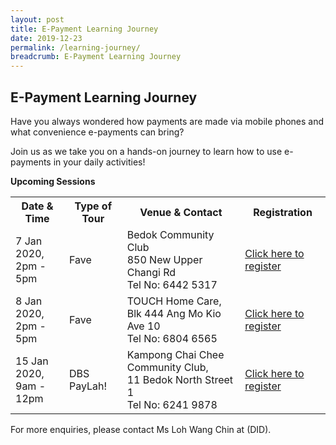 ```yaml
---
layout: post
title: E-Payment Learning Journey
date: 2019-12-23
permalink: /learning-journey/
breadcrumb: E-Payment Learning Journey
---
```


## E-Payment Learning Journey <br>

Have you always wondered how payments are made via mobile phones and what convenience e-payments can bring?<br>

Join us as we take you on a hands-on journey to learn how to use e-payments in your daily activities!

**Upcoming Sessions**
<br>

<table>
  <tr><th><b>Date & Time</b></th>
  <th><b>Type of Tour</b></th>
  <th><b>Venue & Contact</b></th>
  <th><b>Registration</b></th></tr>

<tr>  
<td>7 Jan 2020, <br>2pm - 5pm</td>
<td>Fave</td> 
<td>Bedok Community Club <br>850 New Upper Changi Rd <br>Tel No: 6442 5317</td> 
<td><a href="https://www.google.com" target="_blank">Click here to register</a></td> 
</tr>

<tr>  
<td>8 Jan 2020, <br>2pm - 5pm</td>
<td>Fave</td> 
<td>TOUCH Home Care, <br>Blk 444 Ang Mo Kio Ave 10 <br> Tel No: 6804 6565</td>
<td><a href="https://www.google.com" target="_blank">Click here to register</a></td>
</tr>

<tr>  
<td>15 Jan 2020, <br>9am - 12pm</td>
<td>DBS PayLah!</td> 
<td>Kampong Chai Chee Community Club, <br>11 Bedok North Street 1 <br> Tel No: 6241 9878</td>
<td><a href="https://www.google.com" target="_blank">Click here to register</a></td>
</tr>

</table>


For more enquiries, please contact Ms Loh Wang Chin at (DID).

